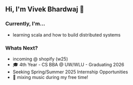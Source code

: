 ## Hi, I'm Vivek Bhardwaj 👋 

### Currently, I'm...
* learning scala and how to build distributed systems

### Whats Next?
* incoming @ shopify (w25)
* 🎓 4th Year - CS BBA @ UW/WLU - Graduating 2026
* Seeking Spring/Summer 2025 Internship Opportunities
* 🎹 mixing music during my free time!
